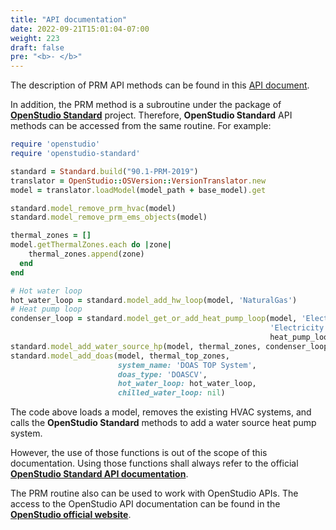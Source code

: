 ```yaml
---
title: "API documentation"
date: 2022-09-21T15:01:04-07:00
weight: 223
draft: false
pre: "<b>- </b>"
---
```


The description of PRM API methods can be found in this [API document](/BEM-for-PRM/user_guide/prm_api_ref/baseline_generation_api/).

In addition, the PRM method is a subroutine under the package of [**OpenStudio Standard**](https://github.com/NREL/openstudio-standards) project. Therefore, **OpenStudio Standard** API methods can be accessed from the same routine. For example:

```ruby
require 'openstudio'
require 'openstudio-standard'

standard = Standard.build("90.1-PRM-2019")
translator = OpenStudio::OSVersion::VersionTranslator.new
model = translator.loadModel(model_path + base_model).get

standard.model_remove_prm_hvac(model)
standard.model_remove_prm_ems_objects(model)

thermal_zones = []
model.getThermalZones.each do |zone|
    thermal_zones.append(zone)
  end
end

# Hot water loop
hot_water_loop = standard.model_add_hw_loop(model, 'NaturalGas')
# Heat pump loop
condenser_loop = standard.model_get_or_add_heat_pump_loop(model, 'Electricity',
                                                          'Electricity',
                                                          heat_pump_loop_cooling_type:'CoolingTower')
standard.model_add_water_source_hp(model, thermal_zones, condenser_loop, ventilation: true)
standard.model_add_doas(model, thermal_top_zones,
                        system_name: 'DOAS TOP System',
                        doas_type: 'DOASCV',
                        hot_water_loop: hot_water_loop,
                        chilled_water_loop: nil)
```

The code above loads a model, removes the existing HVAC systems, and calls the **OpenStudio Standard** methods to add a water source heat pump system.

However, the use of those functions is out of the scope of this documentation. Using those functions shall always refer to the official [**OpenStudio Standard API documentation**](https://www.rubydoc.info/gems/openstudio-standards).

The PRM routine also can be used to work with OpenStudio APIs. The access to the OpenStudio API documentation can be found in the [**OpenStudio official website**](https://s3.amazonaws.com/openstudio-sdk-documentation/index.html).
